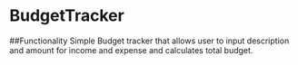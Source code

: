 # BudgetTracker

##Functionality
Simple Budget tracker that allows user to input description and amount for income and expense and calculates total budget.
